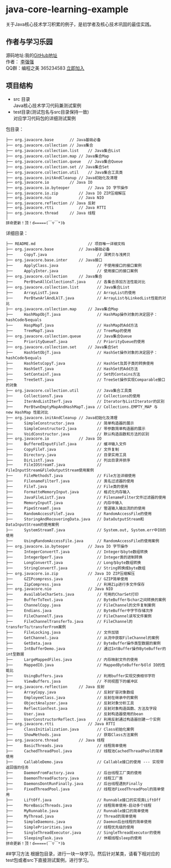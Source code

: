 # java-core-learning-example
关于Java核心技术学习积累的例子，是初学者及核心技术巩固的最佳实践。

## 作者与学习乐园
源码地址:我的[GitHub地址](https://github.com/JeffLi1993 "GitHub")<br>
作者： [李强强](http://www.bysocket.com/ "李强强")<br>
QQ群：编程之美 365234583 [立即加入](http://jq.qq.com/?_wv=1027&k=Sx4s4U "编程之美")

## 项目结构
- src 目录<br>
Java核心技术学习代码兼测试案例<br>
- test目录(测试包名与src目录保持一致)<br>
对应学习代码包的详细测试案例<br>

包目录：

	├── org.javacore.base		// Java基础必备
	├── org.javacore.collection	// Java集合
	├── org.javacore.collection.list	// Java集合List
	├── org.javacore.collection.map	// Java集合Map
	├── org.javacore.collection.queue	// Java集合Queue
	├── org.javacore.collection.set	// Java集合Set
	├── org.javacore.collection.util	// Java集合工具类
	├── org.javacore.initAndCleanup	// Java初始化及清理
	├── org.javacore.io			// Java IO
	├── org.javacore.io.byteoper		// Java IO 字节操作
	├── org.javacore.io.zip			// Java IO ZIP压缩解压
	├── org.javacore.nio			// Java NIO
	├── org.javacore.reflection	// Java 反射
	├── org.javacore.rtti			// Java RTTI
	├── org.javacore.thread		// Java 线程
	│
	拼命更新！顶！d=====(￣▽￣*)b

详细目录：

	├── README.md						// 项目唯一详细文档
	├── org.javacore.base			// Java基础必备
	├── 	CopyT.java						// 深拷贝与浅拷贝
	├── org.javacore.base.inter		// Java接口
	├── 	ApplyClass.java					// 不使用接口的接口案例
	├── 	ApplyInter.java					// 使用接口的接口案例
	├── org.javacore.collection		// Java集合
	├── 	PerBtwnAllCollectionsT.java		// 各集合添加方法性能对比
	├── org.javacore.collection.list		// Java集合List
	├── 	ArrayListT.java					// ArrayList的使用
	├── 	PerBtwnArlAndLklT.java			// ArrayList与LinkedList性能的对比
	├── org.javacore.collection.map		// Java集合Map
	├── 	HashMapObjT.java				// HashMap操作对象的决定因子：hashCode与equals
	├── 	HaspMapT.java					// HashMap的Add方法
	├── 	TreeMapT.java					// TreeMap的使用
	├── org.javacore.collection.queue		// Java集合Queue
	├── 	PriorityQueueT.java				// PriorityQueue的使用
	├── org.javacore.collection.set		// Java集合Set
	├── 	HashSetObjT.java				// HashSet操作对象的决定因子：hashCode与equals
	├── 	HashSetsCopyT.java				// HashSet及其子类的转换使用
	├── 	HashSetT.java					// HashSet的Add方法
	├── 	SetContainT.java				// Set的Contains方法
	├── 	TreeSetT.java					// TreeSet操作实现Comparable接口的对象
	├── org.javacore.collection.util		// Java集合工具类
	├── 	CollectionsT.java				// Collections的使用	
	├── 	IterAndListIterT.java			// Iterator与ListIterator的区别
	├── 	PerBtwnEmptyMapAndHashMapT.java	// Collections.EMPTY_MAP 与 new HashMap 性能对比
	├── org.javacore.initAndCleanup	// Java初始化及清理
	├── 	SimpleConstructor.java			// 简单构造器的展示
	├── 	SimpleConstructor2.java			// 带参数简单构造器的展示
	├── 	VoidConstructor.java			// 默认构造函数和方法的区别	
	├── org.javacore.io				// Java IO
	├── 	BufferedInputFileT.java			// 缓冲输入文件
	├── 	CopyFileT.java					// 文件复制
	├── 	Directory.java					// 目录实用工具
	├── 	DirListT.java					// 列出目录并排序
	├── 	FileIOStreamT.java				// FileInputStream&FileOutputStream使用案例
	├── 	FileMethodsT.java				// File方法详细使用
	├── 	FilenameFilterT.java			// 类名过滤器的使用
	├── 	FileT.java						// File类的使用
	├── 	FormatteMemoryInput.java		// 格式化内存输入
	├── 	JavaFileListT.java				// FilenameFilter文件过滤器的使用
	├── 	MemoryInputT.java				// 内存中输入
	├── 	PipeStreamT.java				// 管道输入输出流的的使用
	├── 	RandomAccessFileT.java			// RandomAccessFile的使用
	├── 	StoringAndRecoveringData.java	// DataOutputStream和DataInputStream的使用案例
	├── 	SystemStreamT.java				// System.out, System.err中IO的使用
	├── 	UsingRandomAccessFile.java		// RandomAccessFile的使用案例
	├── org.javacore.io.byteoper		// Java IO 字节操作
	├── 	IntegerConvertT.java			// Integer与byte数组转换
	├── 	IntegerOperT.java				// Integer类的进制转换
	├── 	LongConvertT.java				// Long与byte数组转换
	├── 	StringConvertT.java				// String转换成byte数组
	├── org.javacore.io.zip				// Java IO ZIP压缩解压
	├── 	GZIPcompress.java				// GZIP简单使用
	├── 	ZipCompress.java				// 利用Zip进行多文件保存
	├── org.javacore.nio				// Java NIO
	├── 	AvailableCharSets.java		 	// 可用的CharSet打印
	├── 	BufferToText.java				// ByteBuffer与char之间转换的案例
	├── 	ChannelCopy.java				// FileChannel的文件复制案例
	├── 	Endians.java					// ByteBuffer中字节存储次序
	├── 	FileChannelT.java				// FileChannel读写文件案例
	├── 	FileChannelTransferTo.java		// FileChannel的transferTo/transferFrom案例
	├── 	FileLocking.java				// 文件加锁
	├── 	GetChannel.java					// 从流中获取FileChannel的案例
	├── 	GetData.java					// ByteBuffer操作类型数据的案例
	├── 	IntBufferDemo.java				// 通过IntBuffer操作ByteBuffer的int型数据
	├── 	LargeMappedFiles.java			// 内存映射文件的使用
	├── 	MappedIO.java					// MappedByteBuffer与Old IO的性能比
	├── 	UsingBuffers.java				// 利用buffer实现交换相邻字符
	├── 	ViewBuffers.java				// 不同视图下的缓冲区
	├── org.javacore.reflection		// Java 反射
	├── 	ArrayCopy.java					// 反射扩容对象数组
	├── 	EmployeeClass.java				// 反射在继承中的案例
	├── 	ObjectAnalyzer.java				// 反射对象分析工具
	├── 	ReflectionTest.java				// 反射对象构造函数、方法及字段
	├── 	User.java						// 反射构造器使用的bean
	├── 	UserConstructorReflect.java		// 利用反射通过构造器创建一个实例
	├── org.javacore.rtti				// Java RTTI
	├── 	ClassInitialization.java		// Class初始化案例
	├── 	ShowMethods.java				// 获取Class方法案例
	├── org.javacore.thread			// Java 线程
	├── 	BasicThreads.java				// 线程简单使用
	├── 	CachedThreadPool.java			// 线程池CachedThreadPool的简单使用
	├── 	CallableDemo.java				// Callable接口的使用 --- 实现带返回值的任务
 	├── 	DaemonFromFactory.java			// 后台线程工厂类的使用
 	├── 	DaemonThreadFactory.java		// 线程工厂类
 	├── 	DaemonsDontRunFinally.java		// 后台线程遇到Finally
	├── 	FixedThreadPool.java			// 线程池FixedThreadPool的简单使用
	├── 	LiftOff.java					// Runnable接口的实现类LiftOff
	├── 	MoreBasicThreads.java			// 线程简单使用-启动多个线程
	├── 	MyRunnable.java					// Runnable接口的简单使用
	├── 	MyThread.java					// Thread的简单使用
	├── 	SimpleDaemons.java				// Daemon后台线程的简单使用
   	├── 	SimplePriorities.java			// 线程优先级的使用
	├── 	SingleThreadExecutor.java		// SingleThreadExecutor的使用
	├── 	SleepingTask.java			    // 休眠线程sleep的使用
	拼命更新！顶！d=====(￣▽￣*)b

##学习方法
根据包目录，进行一块一块学习。然后针对某类，请看下相对应的test包或者src下直接测试案例，进行学习。
